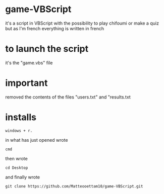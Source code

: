 # game-VBScript
it's a script in VBScript with the possibility to play chifoumi or make a quiz but as I'm french everything is written in french

# to launch the script
it's the "game.vbs" file

# important 
removed the contents of the files "users.txt" and "results.txt

# installs

	windows + r.
  
in what has just opened wrote 

	cmd

then wrote


	cd Desktop

and finally wrote


	git clone https://github.com/Matteooettam10/game-VBScript.git
